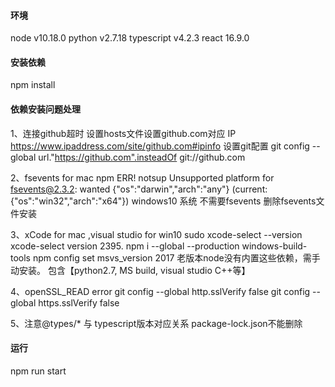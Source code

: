 #### 环境
node v10.18.0
python v2.7.18
typescript v4.2.3
react 16.9.0

#### 安装依赖
npm install

#### 依赖安装问题处理
1、连接github超时
设置hosts文件设置github.com对应 IP
https://www.ipaddress.com/site/github.com#ipinfo
设置git配置
git config --global url."https://github.com".insteadOf git://github.com

2、fsevents for mac
npm ERR! notsup Unsupported platform for fsevents@2.3.2: wanted {"os":"darwin","arch":"any"} (current: {"os":"win32","arch":"x64"})
windows10 系统 不需要fsevents
删除fsevents文件安装

3、xCode for mac ,visual studio for win10
sudo xcode-select --version
xcode-select version 2395.
npm i --global --production windows-build-tools
npm config set msvs_version 2017
老版本node没有内置这些依赖，需手动安装。
包含【python2.7, MS build, visual studio C++等】

4、openSSL_READ error
git config --global http.sslVerify false
git config --global https.sslVerify false

5、注意@types/* 与 typescript版本对应关系
package-lock.json不能删除


#### 运行
npm run start